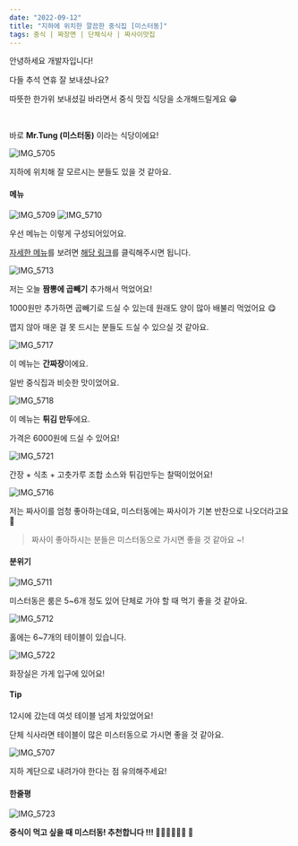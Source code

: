 ```yaml
---
date: "2022-09-12"
title: "지하에 위치한 깔끔한 중식집 [미스터동]"
tags: 중식 | 짜장면 | 단체식사 | 짜사이맛집
---
```


안녕하세요 개발자입니다!

다들 추석 연휴 잘 보내셨나요?

따뜻한 한가위 보내셨길 바라면서 중식 맛집 식당을 소개해드릴게요 😁

<br />

바로 **Mr.Tung (미스터동)** 이라는 식당이에요!

![IMG_5705](https://user-images.githubusercontent.com/63100352/189813619-a49f359c-0fcf-44ae-b026-fe23df0f5a6c.jpeg)

지하에 위치해 잘 모르시는 분들도 있을 것 같아요.

#### 메뉴

![IMG_5709](https://user-images.githubusercontent.com/63100352/189808349-a44e775a-d947-4208-8d88-c6f386bed48b.jpeg)
![IMG_5710](https://user-images.githubusercontent.com/63100352/189808353-4df35b36-465a-46b8-834b-95f6a4517a05.jpeg)

우선 메뉴는 이렇게 구성되어있어요.

[자세한 메뉴](https://www.onsuyum.com/Detail/%EB%AF%B8%EC%8A%A4%ED%84%B0%EB%8F%99)를 보려면 [해당 링크](https://www.onsuyum.com/Detail/%EB%AF%B8%EC%8A%A4%ED%84%B0%EB%8F%99)를 클릭해주시면 됩니다.

![IMG_5713](https://user-images.githubusercontent.com/63100352/189808690-fa1ee63a-107e-48c9-ba80-205c770f85dc.jpeg)

저는 오늘 **짬뽕에 곱빼기** 추가해서 먹었어요!

1000원만 추가하면 곱빼기로 드실 수 있는데 원래도 양이 많아 배불리 먹었어요 😋

맵지 않아 매운 걸 못 드시는 분들도 드실 수 있으실 것 같아요.

![IMG_5717](https://user-images.githubusercontent.com/63100352/189808832-6bb83e2f-0b98-4af8-88f1-561ee20b3e4f.jpeg)

이 메뉴는 **간짜장**이에요.

일반 중식집과 비슷한 맛이었어요.

![IMG_5718](https://user-images.githubusercontent.com/63100352/189809160-7e866cb4-c30a-43c7-b913-941100683364.jpeg)

이 메뉴는 **튀김 만두**에요.

가격은 6000원에 드실 수 있어요!

![IMG_5721](https://user-images.githubusercontent.com/63100352/189809298-8a6e33c0-6dc7-499c-96de-b175abf6a1c7.jpeg)

간장 + 식초 + 고춧가루 조합 소스와 튀김만두는 찰떡이었어요!

![IMG_5716](https://user-images.githubusercontent.com/63100352/189809503-a455c315-cee3-4382-b853-989c0894f098.jpeg)

저는 짜사이를 엄청 좋아하는데요, 미스터동에는 짜사이가 기본 반찬으로 나오더라고요 🤩

> 짜사이 좋아하시는 분들은 미스터동으로 가시면 좋을 것 같아요 ~!

#### 분위기

![IMG_5711](https://user-images.githubusercontent.com/63100352/189808456-6e0ee7be-0c46-42f7-aca6-b52ba9da437a.jpeg)

미스터동은 룸은 5~6개 정도 있어 단체로 가야 할 때 먹기 좋을 것 같아요.

![IMG_5712](https://user-images.githubusercontent.com/63100352/189808472-8c6dcc87-8f8b-4775-8971-1348c2ccbc3d.jpeg)

홀에는 6~7개의 테이블이 있습니다.

![IMG_5722](https://user-images.githubusercontent.com/63100352/189808542-ec997723-e5f6-432a-a6de-59a289274fa9.jpeg)

화장실은 가게 입구에 있어요!

#### Tip

12시에 갔는데 여섯 테이블 넘게 차있었어요!

단체 식사라면 테이블이 많은 미스터동으로 가시면 좋을 것 같아요.

![IMG_5707](https://user-images.githubusercontent.com/63100352/189813661-de753852-ad44-434c-8744-ef3184c736c8.jpeg)

지하 계단으로 내려가야 한다는 점 유의해주세요!

#### 한줄평

![IMG_5723](https://user-images.githubusercontent.com/63100352/189809523-8fb99acd-757e-4543-afda-e0805a207e42.jpeg)

**중식이 먹고 싶을 때 미스터동! 추천합니다 !!! 👍🏻👍🏻👍🏻 🥢**
